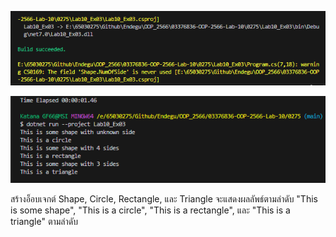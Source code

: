 ![alt text](image-7.png)

![alt text](image-8.png)

สร้างอ็อบเจกต์ Shape, Circle, Rectangle, และ Triangle จะแสดงผลลัพธ์ตามลำดับ "This is some shape", "This is a circle", "This is a rectangle", และ "This is a triangle" ตามลำดับ